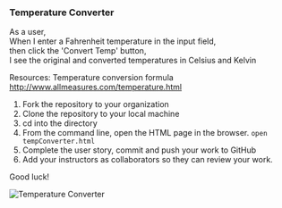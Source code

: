 ### Temperature Converter

As a user,\
When I enter a Fahrenheit temperature in the input field,\
then click the 'Convert Temp' button,\
I see the original and converted temperatures in Celsius and Kelvin

Resources: Temperature conversion formula http://www.allmeasures.com/temperature.html  

1. Fork the repository to your organization 
2. Clone the repository to your local machine
3. cd into the directory
4. From the command line, open the HTML page in the browser. `open tempConverter.html`
5. Complete the user story, commit and push your work to GitHub
6. Add your instructors as collaborators so they can review your work.


Good luck!

![Temperature Converter](https://github.homedepot.com/LXC3DEF/mini-html-css-code-challenges/blob/master/temperature-converter/6week-temp-converter.png)
